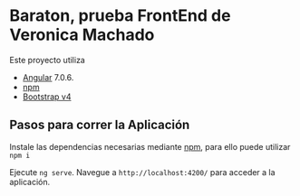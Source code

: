 # Baraton, prueba FrontEnd de Veronica Machado

Este proyecto utiliza 

- [Angular](https://github.com/angular/angular-cli) 7.0.6.
- [npm](https://www.npmjs.com)
- [Bootstrap v4](https://getbootstrap.com)

## Pasos para correr la Aplicación

Instale las dependencias necesarias mediante [npm](https://www.npmjs.com), para ello puede utilizar `npm i`

Ejecute `ng serve`. Navegue a `http://localhost:4200/` para acceder a la aplicación.

